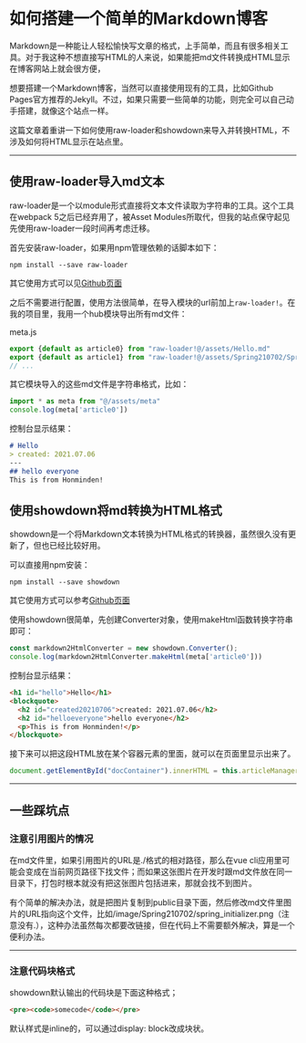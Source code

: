 # 如何搭建一个简单的Markdown博客

Markdown是一种能让人轻松愉快写文章的格式，上手简单，而且有很多相关工具。对于我这种不想直接写HTML的人来说，如果能把md文件转换成HTML显示在博客网站上就会很方便，

想要搭建一个Markdown博客，当然可以直接使用现有的工具，比如Github Pages官方推荐的Jekyll。不过，如果只需要一些简单的功能，则完全可以自己动手搭建，就像这个站点一样。

这篇文章着重讲一下如何使用raw-loader和showdown来导入并转换HTML，不涉及如何将HTML显示在站点里。

---

## 使用raw-loader导入md文本

raw-loader是一个以module形式直接将文本文件读取为字符串的工具。这个工具在webpack 5之后已经弃用了，被Asset Modules所取代，但我的站点保守起见先使用raw-loader一段时间再考虑迁移。

首先安装raw-loader，如果用npm管理依赖的话脚本如下：

```shell
npm install --save raw-loader
```

其它使用方式可以见[Github页面](https://github.com/webpack-contrib/raw-loader)

之后不需要进行配置，使用方法很简单，在导入模块的url前加上`raw-loader!`。在我的项目里，我用一个hub模块导出所有md文件：

meta.js
```javascript
export {default as article0} from "raw-loader!@/assets/Hello.md"
export {default as article1} from "raw-loader!@/assets/Spring210702/Spring210702.md"
// ...
```

其它模块导入的这些md文件是字符串格式，比如：

```javascript
import * as meta from "@/assets/meta"
console.log(meta['article0'])
```

控制台显示结果：
```markdown
# Hello
> created: 2021.07.06
---
## hello everyone
This is from Honminden!
```

## 使用showdown将md转换为HTML格式

showdown是一个将Markdown文本转换为HTML格式的转换器，虽然很久没有更新了，但也已经比较好用。

可以直接用npm安装：

```shell
npm install --save showdown
```

其它使用方式可以参考[Github页面](https://github.com/showdownjs/showdown)

使用showdown很简单，先创建Converter对象，使用makeHtml函数转换字符串即可：

```javascript
const markdown2HtmlConverter = new showdown.Converter();
console.log(markdown2HtmlConverter.makeHtml(meta['article0']))
```

控制台显示结果：
```html
<h1 id="hello">Hello</h1>
<blockquote>
  <h2 id="created20210706">created: 2021.07.06</h2>
  <h2 id="helloeveryone">hello everyone</h2>
  <p>This is from Honminden!</p>
</blockquote>
```

接下来可以把这段HTML放在某个容器元素的里面，就可以在页面里显示出来了。

```javascript
document.getElementById("docContainer").innerHTML = this.articleManager.getMarkdownArticle(this.category, this.id);
```

---

## 一些踩坑点

### 注意引用图片的情况

在md文件里，如果引用图片的URL是./格式的相对路径，那么在vue cli应用里可能会变成在当前网页路径下找文件；而如果这张图片在开发时跟md文件放在同一目录下，打包时根本就没有把这张图片包括进来，那就会找不到图片。

有个简单的解决办法，就是把图片复制到public目录下面，然后修改md文件里图片的URL指向这个文件，比如/image/Spring210702/spring_initializer.png（注意没有.），这种办法虽然每次都要改链接，但在代码上不需要额外解决，算是一个便利办法。

---

### 注意代码块格式

showdown默认输出的代码块是下面这种格式；

```html
<pre><code>somecode</code></pre>
```

默认样式是inline的，可以通过display: block改成块状。